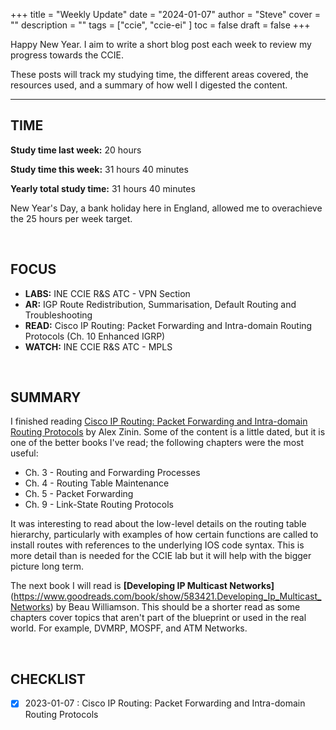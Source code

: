 +++
title = "Weekly Update"
date = "2024-01-07"
author = "Steve"
cover = ""
description = ""
tags = ["ccie", "ccie-ei" ]
toc = false
draft = false
+++

Happy New Year. I aim to write a short blog post each week to review my progress towards the CCIE. 

These posts will track my studying time, the different areas covered, the resources used, and a summary of how well I digested the content. 

_________________

## TIME

**Study time last week:** 20 hours 

**Study time this week:** 31 hours 40 minutes
 
**Yearly total study time:** 31 hours 40 minutes 

New Year's Day, a bank holiday here in England, allowed me to overachieve the 25 hours per week target. 

&nbsp;

## FOCUS 


+ **LABS:** INE CCIE R&S ATC - VPN Section 
+ **AR:** IGP Route Redistribution, Summarisation, Default Routing and Troubleshooting
+ **READ:** Cisco IP Routing: Packet Forwarding and Intra-domain Routing Protocols (Ch. 10 Enhanced IGRP)
+ **WATCH:** INE CCIE R&S ATC - MPLS


&nbsp;

## SUMMARY 

I finished reading [Cisco IP Routing: Packet Forwarding and Intra-domain Routing Protocols](https://www.goodreads.com/book/show/6327824-cisco-ip-routing) by Alex Zinin. Some of the content is a little dated, but it is one of the better books I've read; the following chapters were the most useful: 

+ Ch. 3 - Routing and Forwarding Processes
+ Ch. 4 - Routing Table Maintenance 
+ Ch. 5 - Packet Forwarding
+ Ch. 9 - Link-State Routing Protocols 

It was interesting to read about the low-level details on the routing table hierarchy, particularly with examples of how certain functions are called to install routes with references to the underlying IOS code syntax. This is more detail than is needed for the CCIE lab but it will help with the bigger picture long term. 

The next book I will read is **[Developing IP Multicast Networks]**(https://www.goodreads.com/book/show/583421.Developing_Ip_Multicast_Networks) by Beau Williamson. This should be a shorter read as some chapters cover topics that aren't part of the blueprint or used in the real world. For example, DVMRP, MOSPF, and ATM Networks. 


&nbsp;

## CHECKLIST

- [x] 2023-01-07 : Cisco IP Routing: Packet Forwarding and Intra-domain Routing Protocols



